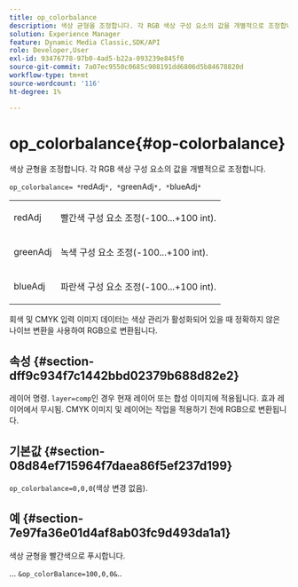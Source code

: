 ```yaml
---
title: op_colorbalance
description: 색상 균형을 조정합니다. 각 RGB 색상 구성 요소의 값을 개별적으로 조정합니다.
solution: Experience Manager
feature: Dynamic Media Classic,SDK/API
role: Developer,User
exl-id: 93476778-97b0-4ad5-b22a-093239e845f0
source-git-commit: 7a07ec9550c0685c908191dd6806d5b84678820d
workflow-type: tm+mt
source-wordcount: '116'
ht-degree: 1%

---
```


# op_colorbalance{#op-colorbalance}

색상 균형을 조정합니다. 각 RGB 색상 구성 요소의 값을 개별적으로 조정합니다.

`op_colorbalance= *`redAdj`*, *`greenAdj`*, *`blueAdj`*`

<table id="simpletable_BBDAA6FE9A0E48E3BD8304BDED776713"> 
 <tr class="strow"> 
  <td class="stentry"> <p><span class="varname"> redAdj</span> </p></td> 
  <td class="stentry"> <p>빨간색 구성 요소 조정(-100...+100 int). </p></td> 
 </tr> 
 <tr class="strow"> 
  <td class="stentry"> <p><span class="varname"> greenAdj</span> </p></td> 
  <td class="stentry"> <p>녹색 구성 요소 조정(-100...+100 int). </p></td> 
 </tr> 
 <tr class="strow"> 
  <td class="stentry"> <p><span class="varname"> blueAdj</span> </p></td> 
  <td class="stentry"> <p>파란색 구성 요소 조정(-100...+100 int). </p></td> 
 </tr> 
</table>

회색 및 CMYK 입력 이미지 데이터는 색상 관리가 활성화되어 있을 때 정확하지 않은 나이브 변환을 사용하여 RGB으로 변환됩니다.

## 속성 {#section-dff9c934f7c1442bbd02379b688d82e2}

레이어 명령. `layer=comp`인 경우 현재 레이어 또는 합성 이미지에 적용됩니다. 효과 레이어에서 무시됨. CMYK 이미지 및 레이어는 작업을 적용하기 전에 RGB으로 변환됩니다.

## 기본값 {#section-08d84ef715964f7daea86f5ef237d199}

`op_colorbalance=0,0,0`(색상 변경 없음).

## 예 {#section-7e97fa36e01d4af8ab03fc9d493da1a1}

색상 균형을 빨간색으로 푸시합니다.

... `&op_colorBalance=100,0,0&`..
